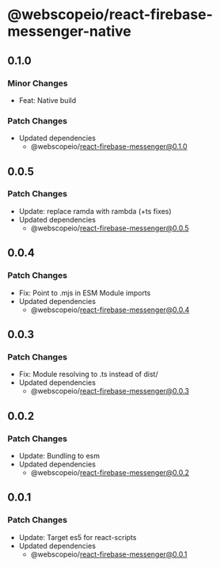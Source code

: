 # @webscopeio/react-firebase-messenger-native

## 0.1.0

### Minor Changes

- Feat: Native build

### Patch Changes

- Updated dependencies
  - @webscopeio/react-firebase-messenger@0.1.0

## 0.0.5

### Patch Changes

- Update: replace ramda with rambda (+ts fixes)
- Updated dependencies
  - @webscopeio/react-firebase-messenger@0.0.5

## 0.0.4

### Patch Changes

- Fix: Point to .mjs in ESM Module imports
- Updated dependencies
  - @webscopeio/react-firebase-messenger@0.0.4

## 0.0.3

### Patch Changes

- Fix: Module resolving to .ts instead of dist/
- Updated dependencies
  - @webscopeio/react-firebase-messenger@0.0.3

## 0.0.2

### Patch Changes

- Update: Bundling to esm
- Updated dependencies
  - @webscopeio/react-firebase-messenger@0.0.2

## 0.0.1

### Patch Changes

- Update: Target es5 for react-scripts
- Updated dependencies
  - @webscopeio/react-firebase-messenger@0.0.1
